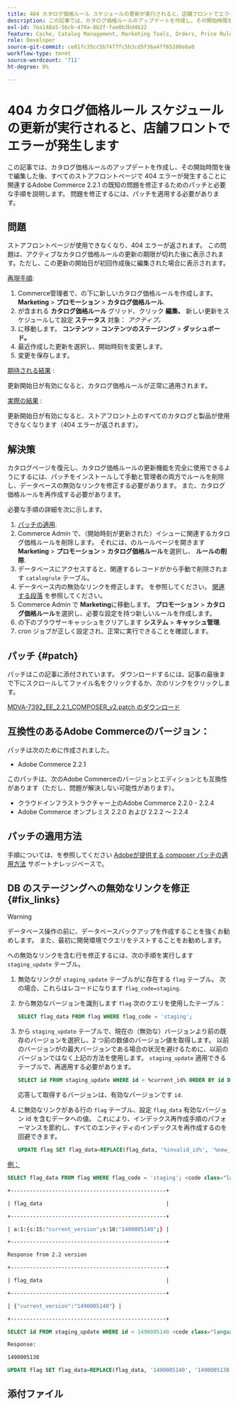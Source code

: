 ```yaml
---
title: 404 カタログ価格ルール スケジュールの更新が実行されると、店舗フロントでエラーが発生します
description: この記事では、カタログ価格ルールのアップデートを作成し、その開始時間を後で編集した後、すべてのストアフロントページで 404 エラーが発生することに関連するAdobe Commerce 2.2.1 の既知の問題を修正するためのパッチと必要な手順を説明します。 問題を修正するには、パッチを適用する必要があります。
exl-id: 7ea148a5-56cb-479a-8b2f-fae8b3bd4b22
feature: Cache, Catalog Management, Marketing Tools, Orders, Price Rules
role: Developer
source-git-commit: ce81fc35cc5b7477fc5b3cd5f36a4ff65280e6a0
workflow-type: tm+mt
source-wordcount: '711'
ht-degree: 0%

---
```


# 404 カタログ価格ルール スケジュールの更新が実行されると、店舗フロントでエラーが発生します

この記事では、カタログ価格ルールのアップデートを作成し、その開始時間を後で編集した後、すべてのストアフロントページで 404 エラーが発生することに関連するAdobe Commerce 2.2.1 の既知の問題を修正するためのパッチと必要な手順を説明します。 問題を修正するには、パッチを適用する必要があります。

## 問題

ストアフロントページが使用できなくなり、404 エラーが返されます。 この問題は、アクティブなカタログ価格ルールの更新の期限が切れた後に表示されます。ただし、この更新の開始日が初回作成後に編集された場合に表示されます。

<u>再現手順</u>:

1. Commerce管理者で、の下に新しいカタログ価格ルールを作成します。 **Marketing** > **プロモーション** > **カタログ価格ルール**.
1. が含まれる **カタログ価格ルール** グリッド、クリック **編集、** 新しい更新をスケジュールして設定 **ステータス** 対象： *アクティブ。*
1. に移動します。 **コンテンツ** > **コンテンツのステージング** > **ダッシュボード。**
1. 最近作成した更新を選択し、開始時刻を変更します。
1. 変更を保存します。

<u>期待される結果</u> :

更新開始日が有効になると、カタログ価格ルールが正常に適用されます。

<u>実際の結果</u> :

更新開始日が有効になると、ストアフロント上のすべてのカタログと製品が使用できなくなります（404 エラーが返されます）。

## 解決策

カタログページを復元し、カタログ価格ルールの更新機能を完全に使用できるようにするには、パッチをインストールして手動と管理者の両方でルールを削除し、データベースの無効なリンクを修正する必要があります。 また、カタログ価格ルールを再作成する必要があります。

必要な手順の詳細を次に示します。

1. [パッチの適用](#patch).
1. Commerce Admin で、（開始時刻が更新された）イシューに関連するカタログ価格ルールを削除します。 それには、のルールページを開きます **Marketing** > **プロモーション** > **カタログ価格ルール**&#x200B;を選択し、 **ルールの削除**.
1. データベースにアクセスすると、関連するレコードがから手動で削除されます `catalogrule` テーブル。
1. データベース内の無効なリンクを修正します。 を参照してください。 [関連する段落](#fix_links) を参照してください。
1. Commerce Admin で **Marketing**&#x200B;に移動します。 **プロモーション** > **カタログ価格ルール**&#x200B;を選択し、必要な設定を持つ新しいルールを作成します。
1. の下のブラウザーキャッシュをクリアします **システム** > **キャッシュ管理**.
1. cron ジョブが正しく設定され、正常に実行できることを確認します。

## パッチ {#patch}

パッチはこの記事に添付されています。 ダウンロードするには、記事の最後まで下にスクロールしてファイル名をクリックするか、次のリンクをクリックします。

[MDVA-7392\_EE\_2.2.1\_COMPOSER\_v2.patch のダウンロード](assets/MDVA-7392_EE_2.2.1_COMPOSER_v2.patch.zip)

## 互換性のあるAdobe Commerceのバージョン：

パッチは次のために作成されました。

* Adobe Commerce 2.2.1

このパッチは、次のAdobe Commerceのバージョンとエディションとも互換性があります（ただし、問題が解決しない可能性があります）。

* クラウドインフラストラクチャー上のAdobe Commerce 2.2.0 - 2.2.4
* Adobe Commerce オンプレミス 2.2.0 および 2.2.2 ～ 2.2.4

## パッチの適用方法

手順については、を参照してください [Adobeが提供する composer パッチの適用方法](/help/how-to/general/how-to-apply-a-composer-patch-provided-by-magento.md) サポートナレッジベースで。

## DB のステージングへの無効なリンクを修正 {#fix_links}

>[!WARNING]
>
>データベース操作の前に、データベースバックアップを作成することを強くお勧めします。 また、最初に開発環境でクエリをテストすることをお勧めします。

への無効なリンクを含む行を修正するには、次の手順を実行します `staging_update` テーブル。

1. 無効なリンクが `staging_update` テーブルがに存在する `flag` テーブル。 次の場合、これらはレコードになります `flag_code=staging`.
1. から無効なバージョンを識別します `flag` 次のクエリを使用したテーブル：

   ```sql
   SELECT flag_data FROM flag WHERE flag_code = 'staging';
   ```

1. から `staging_update` テーブルで、現在の（無効な）バージョンより前の既存のバージョンを選択し、2 つ前の数値のバージョン値を取得します。 以前のバージョンがの最大バージョンである場合の状況を避けるために、以前のバージョンではなく上記の方法を使用します。 `staging_update` 適用できるテーブルで、再適用する必要があります。

   ```sql
   SELECT id FROM staging_update WHERE id < %current_id% ORDER BY id DESC LIMIT 1, 1
   ```

   応答して取得するバージョンは、有効なバージョンです `id`.

1. に無効なリンクがある行の `flag` テーブル、設定 `flag_data` 有効なバージョン id を含むデータへの値。 これにより、インデックス再作成手順のパフォーマンスを節約し、すべてのエンティティのインデックスを再作成するのを回避できます。

   ```sql
   UPDATE flag SET flag_data=REPLACE(flag_data, '%invalid_id%', '%new_valid_id%') WHERE flag_code='staging';
   ```

<u>例：</u>

```sql
SELECT flag_data FROM flag WHERE flag_code = 'staging'; <code class="language-bash">Response < 2.2 version</code>
```

```bash
+-------------------------------------------------+
```

```bash
| flag_data                                       |
```

```bash
+-------------------------------------------------+
```

```bash
| a:1:{s:15:"current_version";s:10:"1490005140";} |
```

```bash
+-------------------------------------------------+
```

```bash
Response from 2.2 version
```

```bash
+-------------------------------------------------+
```

```bash
| flag_data                                       |
```

```bash
+-------------------------------------------------+
```

```bash
| {"current_version":"1490005140"} |
```

```bash
+-------------------------------------------------+
```

```sql
SELECT id FROM staging_update WHERE id < 1490005140 <code class="language-sql">ORDER BY id DESC LIMIT 1, 1</code>;
```

```bash
Response:
```

```bash
1490005138
```

```sql
UPDATE flag SET flag_data=REPLACE(flag_data, '1490005140', '1490005138') WHERE flag_code='staging';
```

## 添付ファイル
